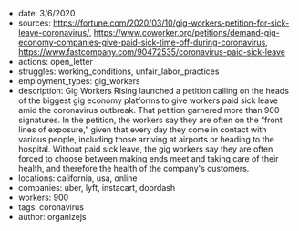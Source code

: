- date: 3/6/2020
- sources: https://fortune.com/2020/03/10/gig-workers-petition-for-sick-leave-coronavirus/, https://www.coworker.org/petitions/demand-gig-economy-companies-give-paid-sick-time-off-during-coronavirus, https://www.fastcompany.com/90472535/coronavirus-paid-sick-leave
- actions: open_letter
- struggles: working_conditions, unfair_labor_practices
- employment_types: gig_workers
- description: Gig Workers Rising launched a petition calling on the heads of the biggest gig economy platforms to give workers paid sick leave amid the coronavirus outbreak. That petition garnered more than 900 signatures. In the petition, the workers say they are often on the “front lines of exposure,” given that every day they come in contact with various people, including those arriving at airports or heading to the hospital. Without paid sick leave, the gig workers say they are often forced to choose between making ends meet and taking care of their health, and therefore the health of the company's customers. 
- locations: california, usa, online
- companies: uber, lyft, instacart, doordash
- workers: 900
- tags: coronavirus
- author: organizejs
